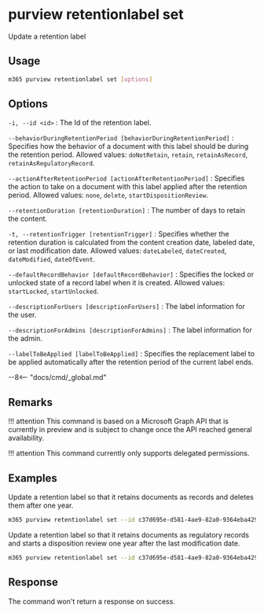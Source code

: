 # purview retentionlabel set

Update a retention label

## Usage

```sh
m365 purview retentionlabel set [options]
```

## Options

`-i, --id <id>`
: The Id of the retention label.

`--behaviorDuringRetentionPeriod [behaviorDuringRetentionPeriod]`
: Specifies how the behavior of a document with this label should be during the retention period. Allowed values: `doNotRetain`, `retain`, `retainAsRecord`, `retainAsRegulatoryRecord`.

`--actionAfterRetentionPeriod [actionAfterRetentionPeriod]`
: Specifies the action to take on a document with this label applied after the retention period. Allowed values: `none`, `delete`, `startDispositionReview`.

`--retentionDuration [retentionDuration]`
: The number of days to retain the content.

`-t, --retentionTrigger [retentionTrigger]`
: Specifies whether the retention duration is calculated from the content creation date, labeled date, or last modification date. Allowed values: `dateLabeled`, `dateCreated`, `dateModified`, `dateOfEvent`.

`--defaultRecordBehavior [defaultRecordBehavior]`
: Specifies the locked or unlocked state of a record label when it is created. Allowed values: `startLocked`, `startUnlocked`.

`--descriptionForUsers [descriptionForUsers]`
: The label information for the user.

`--descriptionForAdmins [descriptionForAdmins]`
: The label information for the admin.

`--labelToBeApplied [labelToBeApplied]`
: Specifies the replacement label to be applied automatically after the retention period of the current label ends.

--8<-- "docs/cmd/_global.md"

## Remarks

!!! attention
    This command is based on a Microsoft Graph API that is currently in preview and is subject to change once the API reached general availability.

!!! attention
    This command currently only supports delegated permissions.

## Examples

Update a retention label so that it retains documents as records and deletes them after one year.

```sh
m365 purview retentionlabel set --id c37d695e-d581-4ae9-82a0-9364eba4291e --behaviorDuringRetentionPeriod retainAsRecord --actionAfterRetentionPeriod delete --retentionDuration 365
```

Update a retention label so that it retains documents as regulatory records and starts a disposition review one year after the last modification date.

```sh
m365 purview retentionlabel set --id c37d695e-d581-4ae9-82a0-9364eba4291e --behaviorDuringRetentionPeriod retainAsRegulatoryRecord --actionAfterRetentionPeriod startDispositionReview --retentionDuration 365 --retentionTrigger dateModified
```

## Response

The command won't return a response on success.
